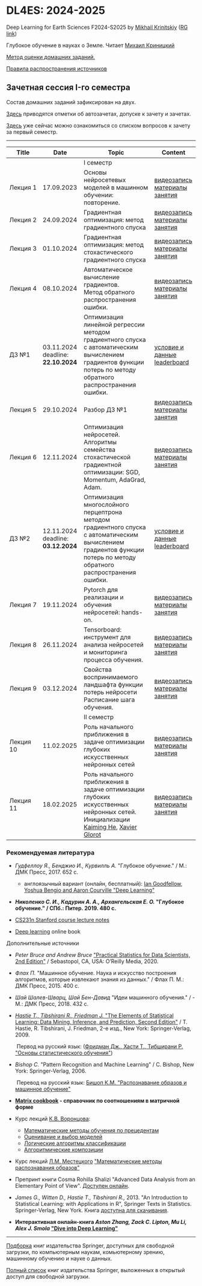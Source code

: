 # DL4ES: 2024-2025
Deep Learning for Earth Sciences F2024-S2025 by [Mikhail Krinitskiy](https://sail.ocean.ru/staff/mikhail-krinitskiy) ([RG link](https://www.researchgate.net/profile/Mikhail_Krinitskiy))

Глубокое обучение в науках о Земле. Читает [Михаил Криницкий](https://sail.ocean.ru/staff/mikhail-krinitskiy)<br />

[Метод оценки домашних заданий.](./homeworks_policy.md)<br />

[Правила распространения источников](./resources_policy.md)<br />



## Зачетная сессия I-го семестра

Состав домашних заданий зафиксирован на двух.

[Здесь](./leaderboard_1semester.md) приводятся отметки об автозачетах, допуске к зачету и зачетах.

[Здесь](./term1_exam.md) уже сейчас можно ознакомиться со списком вопросов к зачету за первый семестр.




-------

| Title | Date | Topic | Content |
| ----- | ---- | ----- | ------- |
|       |      | I семестр |    |
| Лекция 1 | 17.09.2023 | Основы нейросетевых моделей в машинном обучении: повторение. | [видеозапись](https://ml4es.ru/links/2024-09-17-DL4ES2024-Lect01)<br />[материалы занятия](https://github.com/MKrinitskiy/DL4ES-F2024-S2025/tree/main/Lect01) |
| Лекция 2 | 24.09.2024 | Градиентная оптимизация: метод градиентного спуска | [видеозапись](https://ml4es.ru/links/2024-09-24-DL4ES2024-Lect02)<br />[материалы занятия](https://github.com/MKrinitskiy/DL4ES-F2024-S2025/tree/main/Lect02) |
| Лекция 3 | 01.10.2024 | Градиентная оптимизация: метод стохастического градиентного спуска | [видеозапись](https://ml4es.ru/links/2024-10-01-DL4ES2024-Lect03)<br />[материалы занятия](https://github.com/MKrinitskiy/DL4ES-F2024-S2025/tree/main/Lect03) |
| Лекция 4 | 08.10.2024 | Автоматическое вычисление градиентов.<br />Метод обратного распространения ошибки. | [видеозапись](https://ml4es.ru/links/2024-10-08-DL4ES2024-Lect04)<br />[материалы занятия](https://github.com/MKrinitskiy/DL4ES-F2024-S2025/tree/main/Lect04) |
| ДЗ №1 | 03.11.2024<br />deadline: **22.10.2024** | Оптимизация линейной регрессии методом градиентного спуска с автоматическим вычислением градиентов функции потерь по методу обратного распространения ошибки. | [условие и данные](https://github.com/MKrinitskiy/DL4ES-F2024-S2025/tree/main/HW01)<br />[leaderboard](https://github.com/MKrinitskiy/DL4ES-F2024-S2025/blob/main/HW01/leaderboard.md) |
| Лекция 5 | 29.10.2024 | Разбор ДЗ №1 | [видеозапись](https://ml4es.ru/links/2024-10-29-DL4ES-Lect05)<br />[материалы занятия](https://github.com/MKrinitskiy/DL4ES-F2024-S2025/tree/main/Lect05) |
| Лекция 6 | 12.11.2024 | Оптимизация нейросетей. Алгоритмы семейства стохастической градиентной оптимизации: SGD, Momentum, AdaGrad, Adam. | [видеозапись](https://ml4es.ru/links/2024-11-12-DL4ES-Lect06)<br />[материалы занятия](https://github.com/MKrinitskiy/DL4ES-F2024-S2025/tree/main/Lect06) |
| ДЗ №2 | 12.11.2024<br />deadline: **03.12.2024** | Оптимизация многослойного перцептрона методом градиентного спуска с автоматическим вычислением градиентов функции потерь по методу обратного распространения ошибки. | [условие и данные](https://github.com/MKrinitskiy/DL4ES-F2024-S2025/tree/main/HW02)<br />[leaderboard](https://github.com/MKrinitskiy/DL4ES-F2024-S2025/blob/main/HW02/leaderboard.md) |
| Лекция 7 | 19.11.2024 | Pytorch для реализации и обучения нейросетей: hands-on. | [видеозапись](https://ml4es.ru/links/2024-11-19-DL4ES-Lect07)<br />[материалы занятия](https://github.com/MKrinitskiy/DL4ES-F2024-S2025/tree/main/Lect07) |
| Лекция 8 | 26.11.2024 | Tensorboard: инструмент для анализа нейросетей и мониторинга процесса обучения. | [видеозапись](https://ml4es.ru/links/2024-11-19-DL4ES2024-Lect08)<br />[материалы занятия](https://github.com/MKrinitskiy/DL4ES-F2024-S2025/tree/main/Lect08) |
| Лекция 9 | 03.12.2024 | Свойства воспринимаемого ландшафта функции потерь нейросети<br />Расписание шага обучения. | [видеозапись](https://ml4es.ru/links/2024-12-03-DL4ES2024-Lect09)<br />[материалы занятия](https://github.com/MKrinitskiy/DL4ES-F2024-S2025/tree/main/Lect09) |
|  |  | II семестр |  |
| Лекция 10 | 11.02.2025 | Роль начального приближения в задаче оптимизации глубоких искусственных нейронных сетей | [видеозапись](https://ml4es.ru/links/2025-02-11-DL4ES2024-Lect10)<br />[материалы занятия](https://github.com/MKrinitskiy/DL4ES-F2024-S2025/tree/main/Lect10) |
| Лекция 11 | 18.02.2025 | Роль начального приближения в задаче оптимизации глубоких искусственных нейронных сетей.<br />Инициализации [Kaiming He](https://arxiv.org/abs/1502.01852), [Xavier Glorot](https://proceedings.mlr.press/v9/glorot10a.html) | [видеозапись](https://ml4es.ru/links/2025-02-18-DL4ES2024-Lect11)<br />[материалы занятия](https://github.com/MKrinitskiy/DL4ES-F2024-S2025/tree/main/Lect11) |



### Рекомендуемая литература

- *Гудфеллоу Я., Бенджио И., Курвилль А.* "Глубокое обучение." / М.: ДМК Пресс, 2017. 652 c.
  - англоязычный вариант (онлайн, бесплатный): [Ian Goodfellow, Yoshua Bengio and Aaron Courville "Deep Learning"](https://www.deeplearningbook.org/)

- ***Николенко С. И., Кадурин А. А., Архангельская Е. О.* "Глубокое обучение." / СПб.: Питер. 2019. 480 с.**
- [CS231n Stanford course lecture notes](https://cs231n.github.io/)
- [Deep learning](http://www.deeplearningbook.org/) online book

Дополнительные источники

- *Peter Bruce and Andrew Bruce* ["Practical Statistics for Data Scientists, 2nd Edition"](https://www.oreilly.com/library/view/practical-statistics-for/9781492072935/) / Sebastopol, CA, USA: O’Reilly Media, 2020.

- *Флах П.* "Машинное обучение. Наука и искусство построения алгоритмов, которые извлекают знания из данных." / Флах П. М.: ДМК Пресс, 2015. 400 c.

- *Шай Шалев-Шварц, Шай Бен-Давид* "Идеи машинного обучения." / - М.: ДМК Пресс, 2018. 432 c.

- [*Hastie T., Tibshirani R., Friedman J.* "The Elements of Statistical Learning: Data Mining, Inference, and Prediction, Second Edition"](https://web.stanford.edu/~hastie/Papers/ESLII.pdf) / T. Hastie, R. Tibshirani, J. Friedman, 2-е изд., New York: Springer-Verlag, 2009.

  ​	Первод на русский язык: ([Фридман Дж., Хасти Т., Тибширани Р. "Основы статистического обучения"](http://www.combook.ru/product/11965387/))

- *Bishop C.* "Pattern Recognition and Machine Learning" / C. Bishop, New York: Springer-Verlag, 2006.

  ​	Перевод на русский язык: [Бишоп К.М. "Распознавание образов и машинное обучение"](http://www.combook.ru/product/11965388/)

- **[Matrix cookbook](https://www.math.uwaterloo.ca/~hwolkowi/matrixcookbook.pdf) - справочник по соотношениям в матричной форме**

- Курс лекций [К.В. Воронцова](http://www.machinelearning.ru/wiki/index.php?title=%D0%A3%D1%87%D0%B0%D1%81%D1%82%D0%BD%D0%B8%D0%BA:%D0%9A%D0%BE%D0%BD%D1%81%D1%82%D0%B0%D0%BD%D1%82%D0%B8%D0%BD_%D0%92%D0%BE%D1%80%D0%BE%D0%BD%D1%86%D0%BE%D0%B2):
  - [Математические методы обучения по прецедентам](http://www.machinelearning.ru/wiki/images/6/6d/Voron-ML-1.pdf)
  - [Оценивание и выбор моделей](http://www.machinelearning.ru/wiki/images/2/2d/Voron-ML-Modeling.pdf)
  - [Логические алгоритмы классификации](http://www.machinelearning.ru/wiki/images/3/3e/Voron-ML-Logic.pdf)
  - [Алгоритмические композиции](http://www.machinelearning.ru/wiki/images/0/0d/Voron-ML-Compositions.pdf)
  
- Курс лекций [Л.М. Местецкого](http://www.machinelearning.ru/wiki/index.php?title=%D0%A3%D1%87%D0%B0%D1%81%D1%82%D0%BD%D0%B8%D0%BA:Mest) ["Математические методы распознавания образов"](http://www.ccas.ru/frc/papers/mestetskii04course.pdf)

- Препринт книги Cosma Rohilla Shalizi "Advanced Data Analysis from an Elementary Point of View". [Доступен онлайн](https://www.stat.cmu.edu/~cshalizi/ADAfaEPoV/).

- *James G., Witten D., Hastie T., Tibshirani R.,* 2013. "An Introduction to Statistical Learning: with Applications in R", Springer Texts in Statistics. Springer-Verlag, New York. Книга [доступна для скачивания](http://faculty.marshall.usc.edu/gareth-james/ISL/ISLR%20Seventh%20Printing.pdf).

- **Интерактивная онлайн-книга *Aston Zhang, Zack C. Lipton, Mu Li, Alex J. Smola* ["Dive into Deep Learning"](http://d2l.ai/)**

-------

[Подборка](https://towardsdatascience.com/springer-has-released-65-machine-learning-and-data-books-for-free-961f8181f189) книг издательства Springer, доступных для свободной загрузки, по компьютерным наукам, комьютерному зрению, машинному обучению и науке о данных.

[Полный список](https://link.springer.com/search/page/3?facet-content-type="Book"&package=openaccess) книг издательства Springer, выложенных в открытый доступ для свободной загрузки.
